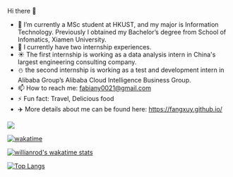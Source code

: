 Hi there 👋


- 🔭 I’m currently a MSc student at HKUST, and my major is Information Technology. Previously I obtained my Bachelor’s degree from School of Infomatics, Xiamen University.
- 🌱 I currently have two internship experiences. 
- ☀️ The first internship is working as a data analysis intern in China's largest engineering consulting company.
- ⛄ the second internship is working as a test and development intern in Alibaba Group’s Alibaba Cloud Intelligence Business Group. 
- 📫 How to reach me: fabiany0021@gmail.com
- ⚡ Fun fact: Travel, Delicious food 
- ✈️ More details about me can be found here: https://fangxuy.github.io/

![](https://github-readme-stats.vercel.app/api?username=FangxuY&count_private=true&show_icons=true)

[![wakatime](https://wakatime.com/badge/user/612100d3-81a8-4fba-8428-c6b3a50fd8dc.svg)](https://wakatime.com/@612100d3-81a8-4fba-8428-c6b3a50fd8dc)

[![willianrod's wakatime stats](https://github-readme-stats.vercel.app/api/wakatime?username=612100d3-81a8-4fba-8428-c6b3a50fd8dc)](https://github.com/anuraghazra/github-readme-stats)

[![Top Langs](https://github-readme-stats.vercel.app/api/top-langs/?username=FangxuY&layout=compact)](https://github.com/anuraghazra/github-readme-stats)






